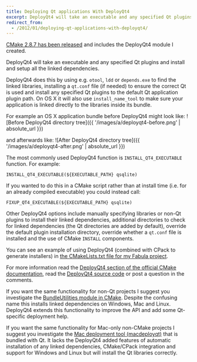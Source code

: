 ```yaml
---
title: Deploying Qt applications With DeployQt4
excerpt: DeployQt4 will take an executable and any specified Qt plugins and install and setup all the linked dependencies.
redirect_from:
  - /2012/01/deploying-qt-applications-with-deployqt4/
---
```

[CMake 2.8.7 has been released](http://www.kitware.com/news/home/browse/CMake?2012_01_02&CMake+2.8.7+Now+Available) and includes the DeployQt4 module I created.

DeployQt4 will take an executable and any specified Qt plugins and install and setup all the linked dependencies.

DeployQt4 does this by using e.g. `otool`, `ldd` or `depends.exe` to find the linked libraries, installing a `qt.conf` file (if needed) to ensure the correct Qt is used and install any specified Qt plugins to the default Qt application plugin path. On OS X it will also use `install_name_tool` to make sure your application is linked directly to the libraries inside its bundle.

For example an OS X application bundle before DeployQt4 might look like:
![Before DeployQt4 directory tree]({{ '/images/a/deployqt4-before.png' | absolute_url }})

and afterwards like:
![After DeployQt4 directory tree]({{ '/images/a/deployqt4-after.png' | absolute_url }})

The most commonly used DeployQt4 function is `INSTALL_QT4_EXECUTABLE` function. For example:

`INSTALL_QT4_EXECUTABLE(${EXECUTABLE_PATH} qsqlite)`

If you wanted to do this in a CMake script rather than at install time (i.e. for an already compiled executable) you could instead call:

`FIXUP_QT4_EXECUTABLE(${EXECUTABLE_PATH} qsqlite)`

Other DeployQt4 options include manually specifying libraries or non-Qt plugins to install their linked dependencies, additional directories to check for linked dependencies (the Qt directories are added by default), override the default plugin installation directory, override whether a `qt.conf` file is installed and the use of CMake `INSTALL` components.

You can see an example of using DeployQt4 (combined with CPack to generate installers) in [the CMakeLists.txt file for my Fabula project](https://github.com/MikeMcQuaid/Fabula/blob/master/CMakeLists.txt).

For more information read the [DeployQt4 section of the official CMake documentation](https://cmake.org/cmake/help/v2.8.8/cmake.html#module:DeployQt4), read the [DeployQt4 source code](https://github.com/Kitware/CMake/blob/master/Modules/DeployQt4.cmake) or post a question in the comments.

If you want the same functionality for non-Qt projects I suggest you investigate the [BundleUtilities module in CMake](https://cmake.org/cmake/help/v2.8.8/cmake.html#module:BundleUtilities). Despite the confusing name this installs linked dependencies on Windows, Mac and Linux. DeployQt4 extends this functionality to improve the API and add some Qt-specific deployment help.

If you want the same functionality for Mac-only non-CMake projects I suggest you investigate the [Mac deployment tool (macdeployqt)](http://doc.qt.io/archives/qt-4.8/deployment-mac.html#the-mac-deployment-tool) that is bundled with Qt. It lacks the DeployQt4 added features of automatic installation of any linked dependencies, CMake/CPack integration and support for Windows and Linux but will install the Qt libraries correctly.
